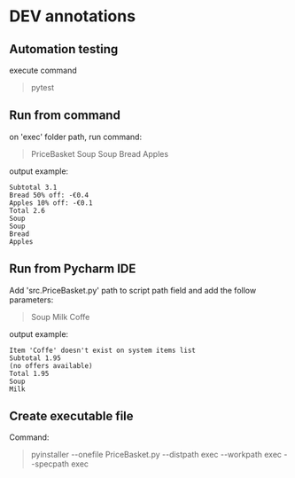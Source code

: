 # DEV annotations

## Automation testing
execute command
> pytest

## Run from command
on 'exec' folder path, run command:
> PriceBasket Soup Soup Bread Apples

output example:
```
Subtotal 3.1
Bread 50% off: -€0.4
Apples 10% off: -€0.1
Total 2.6
Soup
Soup
Bread
Apples
```

## Run from Pycharm IDE
Add 'src.PriceBasket.py' path to script path field and add the follow parameters:
> Soup Milk Coffe

output example:
```
Item 'Coffe' doesn't exist on system items list
Subtotal 1.95
(no offers available)
Total 1.95
Soup
Milk
```


## Create executable file
Command:
> pyinstaller --onefile PriceBasket.py --distpath exec --workpath exec --specpath exec


